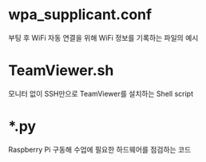 # wpa_supplicant.conf
부팅 후 WiFi 자동 연결을 위해 WiFi 정보를 기록하는 파일의 예시

# TeamViewer.sh
모니터 없이 SSH만으로 TeamViewer를 설치하는 Shell script

# *.py
Raspberry Pi 구동해 수업에 필요한 하드웨어를 점검하는 코드